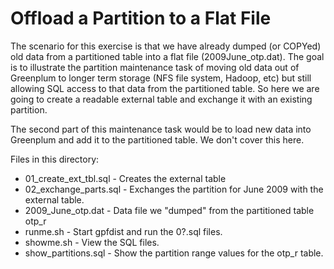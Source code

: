 # Offload a Partition to a Flat File

The scenario for this exercise is that we have already dumped (or COPYed) old data from a partitioned table into a flat file (2009June_otp.dat).
The goal is to illustrate the partition maintenance task of moving old data out of Greenplum to longer term storage (NFS file system, Hadoop, etc) but still allowing SQL access to that data from the partitioned table. So here we are going to create a readable external table and exchange it with an existing partition.

The second part of this maintenance task would be to load new data into Greenplum and add it to the partitioned table. We don't cover this here.


Files in this directory:
* 01_create_ext_tbl.sql - Creates the external table
* 02_exchange_parts.sql - Exchanges the partition for June 2009 with the external table.
* 2009_June_otp.dat - Data file we "dumped" from the partitioned table otp_r
* runme.sh - Start gpfdist and run the 0?.sql files.
* showme.sh - View the SQL files.
* show_partitions.sql - Show the partition range values for the otp_r table.

